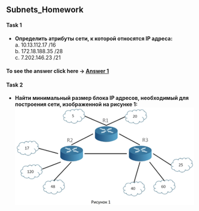 ## Subnets_Homework

#### Task 1
* **Определить атрибуты сети, к которой относятся IP адреса:**<br/>
a. 10.13.112.17 /16 <br/>
b. 172.18.188.35 /28 <br/>
c. 7.202.146.23 /21 <br/>
#### To see the answer click here -> [Answer 1](https://github.com/MikeBakinovski/DevOps_Fundamentals/blob/main/01%20Subnets_Homework/Task_1/README.m)
#### Task 2
* **Найти минимальный размер блока IP адресов, необходимый для построения сети, изображенной на рисунке 1:**
![](https://github.com/MikeBakinovski/DevOps_Fundamentals/blob/main/01%20Subnets_Homework/Task_1/Picture_1.jpg)

